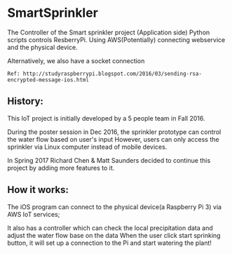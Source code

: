 # SmartSprinkler
The Controller of the Smart sprinkler project (Application side)
Python scripts controls ResberryPi.
Using AWS(Potentially) connecting webservice and the physical device.
	
Alternatively, we also have a socket connection 

	Ref: http://studyraspberrypi.blogspot.com/2016/03/sending-rsa-encrypted-message-ios.html
## History:
This IoT project is initially developed by a 5 people team in Fall 2016.

  During the poster session in Dec 2016, the sprinkler prototype can control the water flow based on user's input
  However, users can only access the sprinkler via Linux computer instead of mobile devices.
	
In Spring 2017 Richard Chen & Matt Saunders decided to continue this project by adding more features to it.
## How it works:
The iOS program can connect to the physical device(a Raspberry Pi 3) via AWS IoT services;

It also has a controller which can check the local precipitation data and adjust the water flow base on the data
When the user click start sprinking button, it will set up a connection to the Pi and start watering the plant!
 
